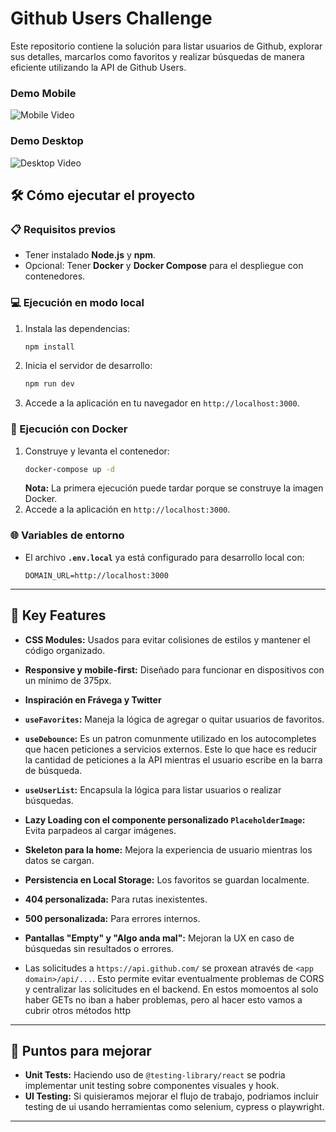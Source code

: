 # Github Users Challenge



Este repositorio contiene la solución para listar usuarios de Github, explorar sus detalles, marcarlos como favoritos y realizar búsquedas de manera eficiente utilizando la API de Github Users.

### Demo Mobile
![Mobile Video](https://raw.githubusercontent.com/flopezluksenberg/ghusersch/refs/heads/main/files/mobile.gif)


### Demo Desktop
![Desktop Video](https://raw.githubusercontent.com/flopezluksenberg/ghusersch/refs/heads/main/files/desktop.gif)



## 🛠️ Cómo ejecutar el proyecto

### 📋 Requisitos previos

- Tener instalado **Node.js** y **npm**.
- Opcional: Tener **Docker** y **Docker Compose** para el despliegue con contenedores.

### 💻 Ejecución en modo local

1. Instala las dependencias:
   ```bash
   npm install
   ```
2. Inicia el servidor de desarrollo:
   ```bash
   npm run dev
   ```
3. Accede a la aplicación en tu navegador en `http://localhost:3000`.

### 🐳 Ejecución con Docker

1. Construye y levanta el contenedor:
   ```bash
   docker-compose up -d
   ```
   **Nota:** La primera ejecución puede tardar porque se construye la imagen Docker.
2. Accede a la aplicación en `http://localhost:3000`.

### 🌐 Variables de entorno

- El archivo **`.env.local`** ya está configurado para desarrollo local con:
  ```env
  DOMAIN_URL=http://localhost:3000
  ```

---

## 🌟 Key Features

- **CSS Modules:** Usados para evitar colisiones de estilos y mantener el código organizado.
- **Responsive y mobile-first:** Diseñado para funcionar en dispositivos con un mínimo de 375px.
- **Inspiración en Frávega y Twitter**
- **`useFavorites`:** Maneja la lógica de agregar o quitar usuarios de favoritos.
- **`useDebounce`:** Es un patron comunmente utilizado en los autocompletes que hacen peticiones a servicios externos. Este lo que hace es reducir la cantidad de peticiones a la API mientras el usuario escribe en la barra de búsqueda.
- **`useUserList`:** Encapsula la lógica para listar usuarios o realizar búsquedas.
- **Lazy Loading con el componente personalizado ************`PlaceholderImage`************:** Evita parpadeos al cargar imágenes.
- **Skeleton para la home:** Mejora la experiencia de usuario mientras los datos se cargan.
- **Persistencia en Local Storage:** Los favoritos se guardan localmente.
- **404 personalizada:** Para rutas inexistentes.
- **500 personalizada:** Para errores internos.
- **Pantallas "Empty" y "Algo anda mal":** Mejoran la UX en caso de búsquedas sin resultados o errores.

- Las solicitudes a `https://api.github.com/` se proxean através de `<app domain>/api/...`. Esto permite evitar eventualmente problemas de CORS y centralizar las solicitudes en el backend. En estos momoentos al solo haber GETs no iban a haber problemas, pero al hacer esto vamos a cubrir otros métodos http


---

## 🌟 Puntos para mejorar
- **Unit Tests:** Haciendo uso de `@testing-library/react` se podria implementar unit testing sobre componentes visuales y hook. 
- **UI Testing:** Si quisieramos mejorar el flujo de trabajo, podriamos incluir testing de ui usando herramientas como selenium, cypress o playwright. 

---
